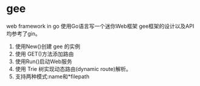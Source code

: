 # gee
web framework in go
使用Go语言写一个迷你Web框架
gee框架的设计以及API均参考了gin。
1. 使用New()创建 gee 的实例
2. 使用 GET()方法添加路由
3. 使用Run()启动Web服务
4. 使用 Trie 树实现动态路由(dynamic route)解析。
5. 支持两种模式:name和*filepath
